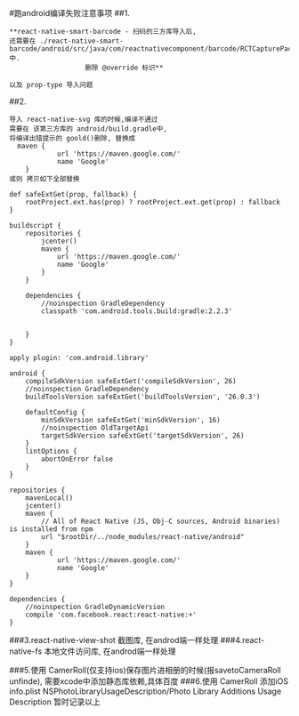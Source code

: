 #跑android编译失败注意事项
##1.
```
**react-native-smart-barcode - 扫码的三方库导入后,
还需要在 ./react-native-smart-barcode/android/src/java/com/reactnativecomponent/barcode/RCTCapturePackage.java中.
                   删除 @override 标识**
```

```
以及 prop-type 导入问题
```

##2. 
```angular2html
导入 react-native-svg 库的时候,编译不通过
需要在 该第三方库的 android/build.gradle中,
将编译出错提示的 goold()删除, 替换成 
  maven {
            url 'https://maven.google.com/'
            name 'Google'
    }
或则 拷贝如下全部替换

def safeExtGet(prop, fallback) {
    rootProject.ext.has(prop) ? rootProject.ext.get(prop) : fallback
}

buildscript {
    repositories {
        jcenter()
        maven {
            url 'https://maven.google.com/'
            name 'Google'
        }
    }

    dependencies {
        //noinspection GradleDependency
        classpath 'com.android.tools.build:gradle:2.2.3'


    }
}

apply plugin: 'com.android.library'

android {
    compileSdkVersion safeExtGet('compileSdkVersion', 26)
    //noinspection GradleDependency
    buildToolsVersion safeExtGet('buildToolsVersion', '26.0.3')

    defaultConfig {
        minSdkVersion safeExtGet('minSdkVersion', 16)
        //noinspection OldTargetApi
        targetSdkVersion safeExtGet('targetSdkVersion', 26)
    }
    lintOptions {
        abortOnError false
    }
}

repositories {
    mavenLocal()
    jcenter()
    maven {
        // All of React Native (JS, Obj-C sources, Android binaries) is installed from npm
        url "$rootDir/../node_modules/react-native/android"
    }
    maven {
            url 'https://maven.google.com/'
            name 'Google'
    }
}

dependencies {
    //noinspection GradleDynamicVersion
    compile 'com.facebook.react:react-native:+'
}

```

###3.react-native-view-shot 截图库, 在androd端一样处理
###4.react-native-fs 本地文件访问库, 在androd端一样处理

###5.使用 CamerRoll(仅支持ios)保存图片进相册的时候(报savetoCameraRoll unfinde), 需要xcode中添加静态库依赖,具体百度
###6.使用 CamerRoll 添加iOS info.plist   NSPhotoLibraryUsageDescription/Photo Library Additions Usage Description
暂时记录以上